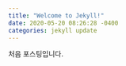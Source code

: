 ```yaml
---
title: "Welcome to Jekyll!"
date: 2020-05-20 08:26:28 -0400
categories: jekyll update
---
```

처음 포스팅입니다.
